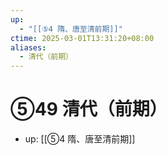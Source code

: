 ```yaml
---
up:
  - "[[⑤4 隋、唐至清前期]]"
ctime: 2025-03-01T13:31:20+08:00
aliases:
  - 清代（前期）
---
```


# ⑤49 清代（前期）

- up: [[⑤4 隋、唐至清前期]]
